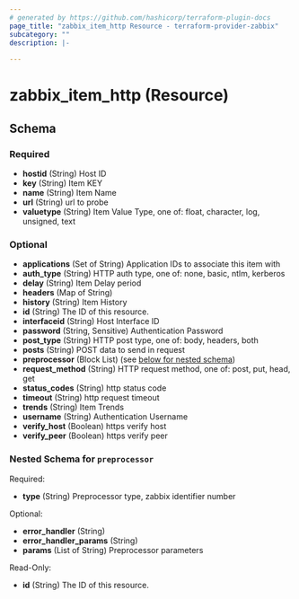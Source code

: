 ```yaml
---
# generated by https://github.com/hashicorp/terraform-plugin-docs
page_title: "zabbix_item_http Resource - terraform-provider-zabbix"
subcategory: ""
description: |-
  
---
```


# zabbix_item_http (Resource)





<!-- schema generated by tfplugindocs -->
## Schema

### Required

- **hostid** (String) Host ID
- **key** (String) Item KEY
- **name** (String) Item Name
- **url** (String) url to probe
- **valuetype** (String) Item Value Type, one of: float, character, log, unsigned, text

### Optional

- **applications** (Set of String) Application IDs to associate this item with
- **auth_type** (String) HTTP auth type, one of: none, basic, ntlm, kerberos
- **delay** (String) Item Delay period
- **headers** (Map of String)
- **history** (String) Item History
- **id** (String) The ID of this resource.
- **interfaceid** (String) Host Interface ID
- **password** (String, Sensitive) Authentication Password
- **post_type** (String) HTTP post type, one of: body, headers, both
- **posts** (String) POST data to send in request
- **preprocessor** (Block List) (see [below for nested schema](#nestedblock--preprocessor))
- **request_method** (String) HTTP request method, one of: post, put, head, get
- **status_codes** (String) http status code
- **timeout** (String) http request timeout
- **trends** (String) Item Trends
- **username** (String) Authentication Username
- **verify_host** (Boolean) https verify host
- **verify_peer** (Boolean) https verify peer

<a id="nestedblock--preprocessor"></a>
### Nested Schema for `preprocessor`

Required:

- **type** (String) Preprocessor type, zabbix identifier number

Optional:

- **error_handler** (String)
- **error_handler_params** (String)
- **params** (List of String) Preprocessor parameters

Read-Only:

- **id** (String) The ID of this resource.


